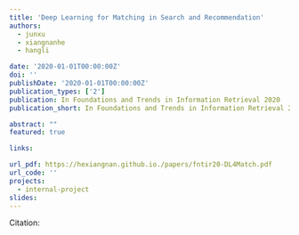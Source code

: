 ```yaml
---
title: 'Deep Learning for Matching in Search and Recommendation'
authors:
  - junxu
  - xiangnanhe
  - hangli

date: '2020-01-01T00:00:00Z'
doi: ''
publishDate: '2020-01-01T00:00:00Z'
publication_types: ['2']
publication: In Foundations and Trends in Information Retrieval 2020
publication_short: In Foundations and Trends in Information Retrieval 2020

abstract: ""
featured: true

links:

url_pdf: https://hexiangnan.github.io./papers/fntir20-DL4Match.pdf
url_code: ''
projects:
  - internal-project
slides:
---
```




Citation:

